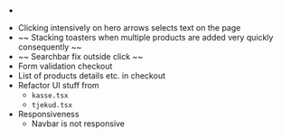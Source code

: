 - ~~~ Code duplication for the fetchMostBoughtProducts function inside index.tsx, [subcategory].tsx etc. etc. possible fix? ~~~ 
- Clicking intensively on hero arrows selects text on the page
- ~~ Stacking toasters when multiple products are added very quickly consequently ~~
- ~~ Searchbar fix outside click ~~ 
- Form validation checkout
- List of products details etc. in checkout
- Refactor UI stuff from 
    - `kasse.tsx`
    - `tjekud.tsx`
- Responsiveness
    - Navbar is not responsive
